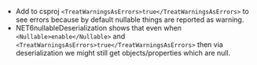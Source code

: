 * Add to csproj `<TreatWarningsAsErrors>true</TreatWarningsAsErrors>` to see errors because by default nullable things are reported as warning.
* NET6nullableDeserialization shows that even when `<Nullable>enable</Nullable>` and `<TreatWarningsAsErrors>true</TreatWarningsAsErrors>` then via deserialization we might still get objects/properties which are null.